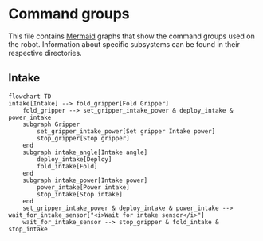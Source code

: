 # Command groups
This file contains [Mermaid](https://mermaid.js.org/) graphs that show the command groups used on the robot. Information about specific subsystems can be found in their respective directories.

## Intake
```mermaid
flowchart TD
intake[Intake] --> fold_gripper[Fold Gripper]
    fold_gripper --> set_gripper_intake_power & deploy_intake & power_intake
    subgraph Gripper
        set_gripper_intake_power[Set gripper Intake power]
        stop_gripper[Stop gripper]
    end
    subgraph intake_angle[Intake angle]
        deploy_intake[Deploy]
        fold_intake[Fold]
    end
    subgraph intake_power[Intake power]
        power_intake[Power intake]
        stop_intake[Stop intake]
    end
    set_gripper_intake_power & deploy_intake & power_intake --> wait_for_intake_sensor["<i>Wait for intake sensor</i>"]
    wait_for_intake_sensor --> stop_gripper & fold_intake & stop_intake
```
